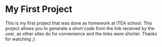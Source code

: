 # My First Project

This is my first project that was done as homework at ITEA school. This project allows you to generate a short code from the link received by the user, as other sites do for convenience and the links were shorter.
Thanks for watching ;)
